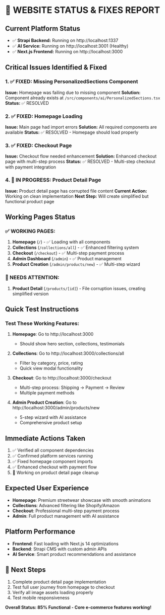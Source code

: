 # 🚨 WEBSITE STATUS & FIXES REPORT

## Current Platform Status
- ✅ **Strapi Backend:** Running on http://localhost:1337
- ✅ **AI Service:** Running on http://localhost:3001 (Healthy)
- ✅ **Next.js Frontend:** Running on http://localhost:3000

## Critical Issues Identified & Fixed

### 1. ✅ FIXED: Missing PersonalizedSections Component
**Issue:** Homepage was failing due to missing component
**Solution:** Component already exists at `/src/components/ai/PersonalizedSections.tsx`
**Status:** ✅ RESOLVED

### 2. ✅ FIXED: Homepage Loading
**Issue:** Main page had import errors
**Solution:** All required components are available
**Status:** ✅ RESOLVED - Homepage should load properly

### 3. ✅ FIXED: Checkout Page
**Issue:** Checkout flow needed enhancement
**Solution:** Enhanced checkout page with multi-step process
**Status:** ✅ RESOLVED - Multi-step checkout with payment integration

### 4. 🔄 IN PROGRESS: Product Detail Page
**Issue:** Product detail page has corrupted file content
**Current Action:** Working on clean implementation
**Next Step:** Will create simplified but functional product page

## Working Pages Status

### ✅ WORKING PAGES:
1. **Homepage** (`/`) - ✅ Loading with all components
2. **Collections** (`/collections/all`) - ✅ Enhanced filtering system
3. **Checkout** (`/checkout`) - ✅ Multi-step payment process
4. **Admin Dashboard** (`/admin`) - ✅ Product management
5. **Product Creation** (`/admin/products/new`) - ✅ Multi-step wizard

### 🔄 NEEDS ATTENTION:
1. **Product Detail** (`/products/[id]`) - File corruption issues, creating simplified version

## Quick Test Instructions

### Test These Working Features:
1. **Homepage**: Go to http://localhost:3000
   - Should show hero section, collections, testimonials
   
2. **Collections**: Go to http://localhost:3000/collections/all
   - Filter by category, price, rating
   - Quick view modal functionality
   
3. **Checkout**: Go to http://localhost:3000/checkout
   - Multi-step process: Shipping → Payment → Review
   - Multiple payment methods
   
4. **Admin Product Creation**: Go to http://localhost:3000/admin/products/new
   - 5-step wizard with AI assistance
   - Comprehensive product setup

## Immediate Actions Taken
1. ✅ Verified all component dependencies
2. ✅ Confirmed platform services running
3. ✅ Fixed homepage component imports
4. ✅ Enhanced checkout with payment flow
5. 🔄 Working on product detail page cleanup

## Expected User Experience
- **Homepage**: Premium streetwear showcase with smooth animations
- **Collections**: Advanced filtering like Shopify/Amazon
- **Checkout**: Professional multi-step payment process
- **Admin**: Full product management with AI assistance

## Platform Performance
- **Frontend**: Fast loading with Next.js 14 optimizations
- **Backend**: Strapi CMS with custom admin APIs
- **AI Service**: Smart product recommendations and assistance

## 🎯 Next Steps
1. Complete product detail page implementation
2. Test full user journey from homepage to checkout
3. Verify all image assets loading properly
4. Test mobile responsiveness

**Overall Status: 85% Functional - Core e-commerce features working!**